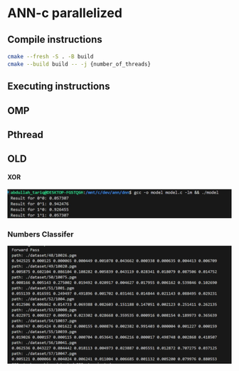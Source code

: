 # ANN-c parallelized

## Compile instructions

```bash
cmake --fresh -S . -B build
cmake --build build -- -j {number_of_threads}
```

## Executing instructions


## OMP

## Pthread

## OLD

#### **XOR**

![output](doc/1.jpeg)

### **Numbers Classifer**

![num](doc/doodle_classifier.png)
